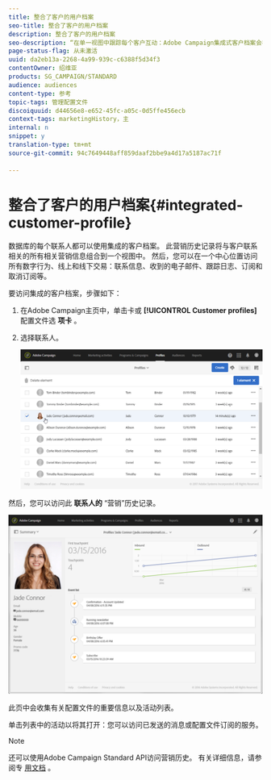 ```yaml
---
title: 整合了客户的用户档案
seo-title: 整合了客户的用户档案
description: 整合了客户的用户档案
seo-description: “在单一视图中跟踪每个客户互动：Adobe Campaign集成式客户档案会在整个客户生命周期中进行更新。”
page-status-flag: 从未激活
uuid: da2eb13a-2268-4a99-939c-c6388f5d34f3
contentOwner: 绍维亚
products: SG_CAMPAIGN/STANDARD
audience: audiences
content-type: 参考
topic-tags: 管理配置文件
discoiquuid: d44656e8-e652-45fc-a05c-0d5ffe456ecb
context-tags: marketingHistory，主
internal: n
snippet: y
translation-type: tm+mt
source-git-commit: 94c7649448aff859daaf2bbe9a4d17a5187ac71f

---
```



# 整合了客户的用户档案{#integrated-customer-profile}

数据库的每个联系人都可以使用集成的客户档案。 此营销历史记录将与客户联系相关的所有相关营销信息组合到一个视图中。 然后，您可以在一个中心位置访问所有数字行为、线上和线下交易：联系信息、收到的电子邮件、跟踪日志、订阅和取消订阅等。

要访问集成的客户档案，步骤如下：

1. 在Adobe Campaign主页中，单击卡或 **[!UICONTROL Customer profiles]** 配置文件选 **项卡** 。
1. 选择联系人。

   ![](assets/mkt_hist_access.png)

然后，您可以访问此 **联系人的** “营销”历史记录。

![](assets/mkt_hist_view.png)

此页中会收集有关配置文件的重要信息以及活动列表。

单击列表中的活动以将其打开：您可以访问已发送的消息或配置文件订阅的服务。

>[!NOTE]
>
>还可以使用Adobe Campaign Standard API访问营销历史。 有关详细信息，请参阅专 [用文档](https://final-docs.campaign.adobe.com/doc/standard/en/api/ACS_API.html#interacting-with-marketing-history) 。

